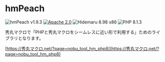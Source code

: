 # hmPeach

![hmPeach v1.9.3](https://img.shields.io/badge/hmPeach-v1.9.3-6479ff.svg)
[![Apache 2.0](https://img.shields.io/badge/license-Apache_2.0-blue.svg?style=flat)](LICENSE)
![Hidemaru 8.98 x86](https://img.shields.io/badge/Hidemaru-v8.98_(32bit_version_only)-6479ff.svg)
![PHP 8.1.3](https://img.shields.io/badge/PHP-v8.1.3_(x86)-6479ff.svg?logo=php&logoColor=white)

秀丸マクロで「PHPと秀丸マクロをシームレスに近い形で利用する」ためのライブラリとなります。

[https://秀丸マクロ.net/?page=nobu_tool_hm_php8](https://秀丸マクロ.net/?page=nobu_tool_hm_php8)